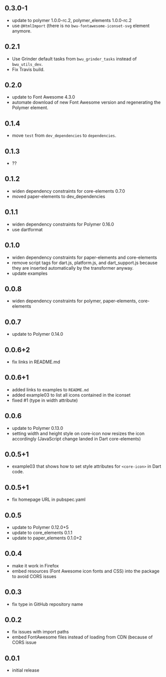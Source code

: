 ## 0.3.0-1
- update to polymer 1.0.0-rc.2, polymer_elements 1.0.0-rc.2
- use `@HtmlImport` (there is no `bwu-fontawesome-iconset-svg` element anymore.

## 0.2.1
- Use Grinder default tasks from `bwu_grinder_tasks` instead of `bwu_utils_dev`.
- Fix Travis build.

## 0.2.0
- update to Font Awesome 4.3.0
- automate download of new Font Awesome version and regenerating the Polymer
  element.

## 0.1.4
- move `test` from `dev_dependencies` to `dependencies`.

## 0.1.3
- ??

## 0.1.2
- widen dependency constraints for core-elements 0.7.0
- moved paper-elements to dev_dependencies

## 0.1.1
- widen dependency constraints for Polymer 0.16.0
- use dartformat

## 0.1.0
- widen dependency constraints for paper-elements and core-elements
- remove script tags for dart.js, platform.js, and dart_support.js because they
are inserted automatically by the transformer anyway.
- update examples

## 0.0.8
- widen dependency constraints for polymer, paper-elements, core-elements

## 0.0.7
- update to Polymer 0.14.0

## 0.0.6+2
- fix links in README.md

## 0.0.6+1
- added links to examples to `README.md`
- added example03 to list all icons contained in the iconset
- fixed #1 (type in width attribute)

## 0.0.6
- update to Polymer 0.13.0
- setting width and height style on core-icon now resizes the icon accordingly
(JavaScript change landed in Dart core-elements)

## 0.0.5+1
- example03 that shows how to set style attributes for `<core-icon>` in Dart code.

## 0.0.5+1
- fix homepage URL in pubspec.yaml

## 0.0.5
- update to Polymer 0.12.0+5
- update to core_elements 0.1.1
- update to paper_elements 0.1.0+2

## 0.0.4
- make it work in Firefox
- embed resources (Font Awesome icon fonts and CSS) into the package to avoid CORS issues

## 0.0.3
- fix type in GitHub repository name

## 0.0.2
- fix issues with import paths
- embed FontAwesome files instead of loading from CDN (because of CORS issue

## 0.0.1
- initial release
